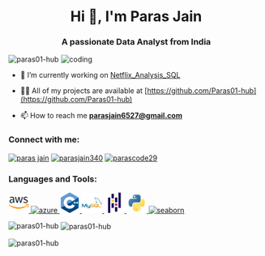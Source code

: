 <h1 align="center">Hi 👋, I'm Paras Jain</h1>
<h3 align="center">A passionate Data Analyst from India</h3>

<img align="right" alt="coding" width="400" src="https://user-images.githubusercontent.com/55389276/140866485-8fb1c876-9a8f-4d6a-98dc-08c4981eaf70.gif">

<p align="left"> <img src="https://komarev.com/ghpvc/?username=paras01-hub&label=Profile%20views&color=0e75b6&style=flat" alt="paras01-hub" /> </p>

- 🔭 I’m currently working on [Netflix_Analysis_SQL](https://github.com/Paras01-hub/NETFLIX_ANALYSIS_SQL)

- 👨‍💻 All of my projects are available at [https://github.com/Paras01-hub](https://github.com/Paras01-hub)

- 📫 How to reach me **parasjain6527@gmail.com**

<h3 align="left">Connect with me:</h3>
<p align="left">
<a href="https://linkedin.com/in/paras jain" target="blank"><img align="center" src="https://raw.githubusercontent.com/rahuldkjain/github-profile-readme-generator/master/src/images/icons/Social/linked-in-alt.svg" alt="paras jain" height="30" width="40" /></a>
<a href="https://instagram.com/parasjain340" target="blank"><img align="center" src="https://raw.githubusercontent.com/rahuldkjain/github-profile-readme-generator/master/src/images/icons/Social/instagram.svg" alt="parasjain340" height="30" width="40" /></a>
<a href="https://www.leetcode.com/parascode29" target="blank"><img align="center" src="https://raw.githubusercontent.com/rahuldkjain/github-profile-readme-generator/master/src/images/icons/Social/leet-code.svg" alt="parascode29" height="30" width="40" /></a>
</p>

<h3 align="left">Languages and Tools:</h3>
<p align="left"> <a href="https://aws.amazon.com" target="_blank" rel="noreferrer"> <img src="https://raw.githubusercontent.com/devicons/devicon/master/icons/amazonwebservices/amazonwebservices-original-wordmark.svg" alt="aws" width="40" height="40"/> </a> <a href="https://azure.microsoft.com/en-in/" target="_blank" rel="noreferrer"> <img src="https://www.vectorlogo.zone/logos/microsoft_azure/microsoft_azure-icon.svg" alt="azure" width="40" height="40"/> </a> <a href="https://www.w3schools.com/cpp/" target="_blank" rel="noreferrer"> <img src="https://raw.githubusercontent.com/devicons/devicon/master/icons/cplusplus/cplusplus-original.svg" alt="cplusplus" width="40" height="40"/> </a> <a href="https://www.mysql.com/" target="_blank" rel="noreferrer"> <img src="https://raw.githubusercontent.com/devicons/devicon/master/icons/mysql/mysql-original-wordmark.svg" alt="mysql" width="40" height="40"/> </a> <a href="https://pandas.pydata.org/" target="_blank" rel="noreferrer"> <img src="https://raw.githubusercontent.com/devicons/devicon/2ae2a900d2f041da66e950e4d48052658d850630/icons/pandas/pandas-original.svg" alt="pandas" width="40" height="40"/> </a> <a href="https://www.python.org" target="_blank" rel="noreferrer"> <img src="https://raw.githubusercontent.com/devicons/devicon/master/icons/python/python-original.svg" alt="python" width="40" height="40"/> </a> <a href="https://seaborn.pydata.org/" target="_blank" rel="noreferrer"> <img src="https://seaborn.pydata.org/_images/logo-mark-lightbg.svg" alt="seaborn" width="40" height="40"/> </a> </p>

<p><img align="left" src="https://github-readme-stats.vercel.app/api/top-langs?username=paras01-hub&show_icons=true&locale=en&layout=compact" alt="paras01-hub" /></p>

<p>&nbsp;<img align="center" src="https://github-readme-stats.vercel.app/api?username=paras01-hub&show_icons=true&locale=en" alt="paras01-hub" /></p>

<p><img align="center" src="https://github-readme-streak-stats.herokuapp.com/?user=paras01-hub&" alt="paras01-hub" /></p>

<!---
Paras01-hub/Paras01-hub is a ✨ special ✨ repository because its `README.md` (this file) appears on your GitHub profile.
You can click the Preview link to take a look at your changes.
--->
